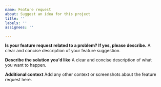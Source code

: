 ```yaml
---
name: Feature request
about: Suggest an idea for this project
title: ''
labels: ''
assignees: ''

---
```


**Is your feature request related to a problem? If yes, please describe.**
A clear and concise description of your feature suggestion. 

**Describe the solution you'd like**
A clear and concise description of what you want to happen.

**Additional context**
Add any other context or screenshots about the feature request here.

